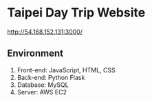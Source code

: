 # Taipei Day Trip Website
http://54.168.152.131:3000/


## Environment
1. Front-end: JavaScript, HTML, CSS
2. Back-end: Python Flask
3. Database: MySQL
4. Server: AWS EC2


